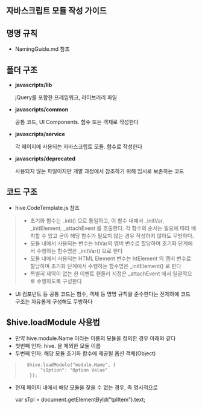 자바스크립트 모듈 작성 가이드
----

## 명명 규칙

* NamingGuide.md 참조

## 폴더 구조
* __javascripts/lib__

    jQuery를 포함한 프레임워크, 라이브러리 파일

* __javascripts/common__

    공통 코드, UI Components.
    함수 또는 객체로 작성한다

* __javascripts/service__

    각 페이지에 사용되는 자바스크립트 모듈.
    함수로 작성한다

* __javascripts/deprecated__

    사용되지 않는 파일이지만 개발 과정에서 참조하기 위해 임시로 보존하는 코드

## 코드 구조
* hive.CodeTemplate.js 참조

>    * 초기화 함수는 \_init() 으로 통일하고, 이 함수 내에서 \_initVar, \_initElement, \_attachEvent 를 호출한다.
>        각 함수의 순서는 필요에 따라 배치할 수 있고 굳이 해당 함수가 필요치 않는 경우 작성하지 않아도 무방하다.
>    * 모듈 내에서 사용되는 변수는 htVar의 멤버 변수로 할당하며 초기화 단계에서 수행하는 함수명은 \_initVar() 으로 한다
>    * 모듈 내에서 사용되는 HTML Element 변수는 htElement 의 멤버 변수로 할당하며 초기화 단계에서 수행하는 함수명은 \_initElement() 로 한다
>    * 특별히 제약이 없는 한 이벤트 핸들러 지정은 \_attachEvent 에서 일괄적으로 수행하도록 구성한다

* UI 컴포넌트 등 공통 코드는 함수, 객체 등 명명 규칙을 준수한다는 전제하에 코드 구조는 자유롭게 구성해도 무방하다


## $hive.loadModule 사용법
* 만약 hive.module.Name 이라는 이름의 모듈을 정의한 경우 아래와 같다
* 첫번째 인자: hive. 을 제외한 모듈 이름
* 두번째 인자: 해당 모듈 초기화 함수에 제공될 옵션 객체(Object)

>       $hive.loadModule("module.Name", {
>            "sOption": "Option Value"
>        });

* 현재 페이지 내에서 해당 모듈을 찾을 수 없는 경우, 즉 명시적으로 <script> 태그를 통해 포함하지 않은 경우
    자동으로 javascripts/service 에서 동적으로 자바스크립트 파일을 로딩하려 시도한다.
    이미 페이지 내에 <script> 태그를 이용해 포함한 경우에는 동적 로딩은 시도되지 않는다.
    동적 로딩을 시도하는 파일 경로는 javascripts/service/hive.(module.Name).js 이다.
* 자바스크립트 파일 로딩이 완료되어 모듈 코드를 사용할 수 있을 때 자동으로 초기화를 시도하며 내부적으로 수행되는 코드는 아래와 같다.
    이 중 htOption 변수는 $hive.loadModule() 의 두번째 인자와 동일하다

>        new hive.module.Name(htOption)

* $hive.loadModule()는 모듈 함수를 실행하는 역할만 한다. 별도의 인터페이스가 필요한 것은 아니기 때문에
    모듈 내부의 함수 구조가 모듈 로딩 자체에 영향을 주지는 않는다.

## 기타

* 최상위 객체에 대한 prototype 확장은 사용하지 않는다. 이는 모든 코드에 영향을 미칠 수 있으며 코드 유지보수를 어렵게 만든다
* 전역 함수, 전역 변수는 최소화 한다. 네임스페이스를 활용하여 코드의 유효 범위를 한정한다
* HTML 템플릿은 되도록 자바스크립트 파일 내에 포함하지 않는다
* HTML 템플릿은 정적 페이지내에 <script type="text/x-jquery-tmpl"> 형태로 위치시키고 자바스크립트는 그 내용을 활용하는 형태로 작성한다
* HTML 템플릿 문법($.tmpl)은 https://github.com/BorisMoore/jquery-tmpl 참조

>    <script type="text/x-jquery-tmpl" id="tplItem">
>        <div>${name} ${email}</div>
>    </script>
>
>    var sTpl = document.getElementById("tplItem").text;
